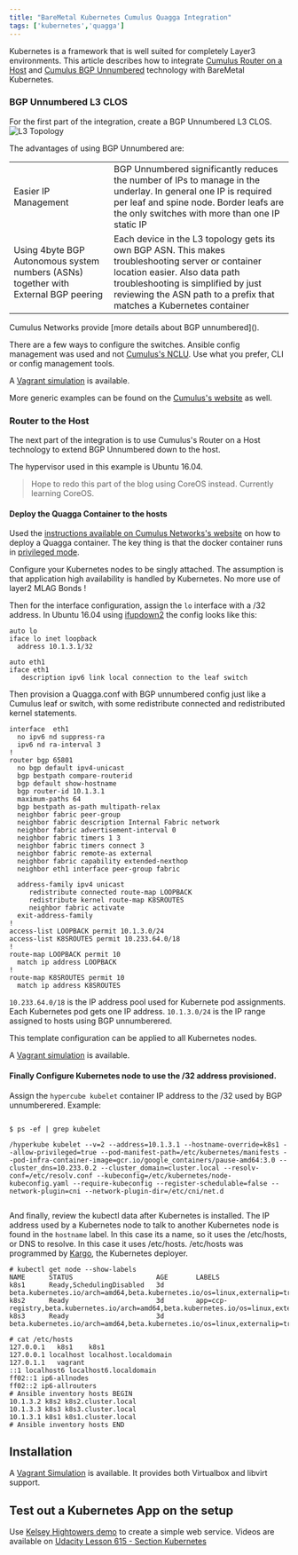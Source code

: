 ```yaml
---
title: "BareMetal Kubernetes Cumulus Quagga Integration"
tags: ['kubernetes','quagga']
---
```


Kubernetes is a framework that is well suited for completely Layer3 environments.
This article describes how to integrate [Cumulus Router on a Host](https://cumulusnetworks.com/routing-on-the-host/) and [Cumulus BGP Unnumbered](https://docs.cumulusnetworks.com/display/DOCS/Border+Gateway+Protocol+-+BGP#BorderGatewayProtocol-BGP-unnumberedUsingBGPUnnumberedInterfaces) technology
with BareMetal Kubernetes.

### BGP Unnumbered L3 CLOS

For the first part of the integration, create a BGP Unnumbered L3 CLOS.
![L3 Topology ](https://lh3.googleusercontent.com/-6NUEFJABlyY/WJmcyyzBXhI/AAAAAAAANj4/hyCGCCWlb5w4_DG5MXjgH5SCgIUrVdZlgCLcB/s0/cumulus-kubernetes.png "cumulus-kubernetes.png")


The advantages of using BGP Unnumbered are:
<table>
<tr>
<td>
Easier IP Management </td><td>BGP Unnumbered significantly reduces the number of IPs to manage in the underlay. In general one IP is required per leaf and spine node.
Border leafs are the only switches with more than one IP static IP</td></tr>
<tr><td>
Using 4byte BGP Autonomous system numbers (ASNs) together with External BGP peering
</td><td>
 Each device in the L3 topology gets its own
BGP ASN. This makes troubleshooting server or container location  easier. Also data path troubleshooting is simplified by
just reviewing the ASN path to a prefix that matches a Kubernetes container
</td>
</tr>
</table>
Cumulus Networks provide  [more details about BGP unnumbered]().

There are a few ways to configure the switches. Ansible config management was used and not [Cumulus's NCLU](https://docs.cumulusnetworks.com/display/DOCS/Network+Command+Line+Utility).  Use what you prefer, CLI or config management tools.


A [Vagrant simulation](https://github.com/linuxsimba/kubernetes-cumulus-l3-clos) is available.

 More generic examples can be found on the [Cumulus's website](https://github.com/CumulusNetworks/cldemo-roh-ansible) as well.

### Router to the Host

The next part of the integration is to use Cumulus's Router on a Host technology to extend BGP Unnumbered down to the host.

The hypervisor used in this example is Ubuntu 16.04.

> Hope to redo this part of the blog using CoreOS instead. Currently learning CoreOS.


#### Deploy the Quagga Container to the hosts
Used the [instructions available on Cumulus Networks's website](https://docs.cumulusnetworks.com/display/ROH/Installing+the+Cumulus+Quagga+Package+on+a+Host+Server) on how to deploy a Quagga container. The key thing is that the docker container runs in [privileged mode](https://docs.docker.com/engine/reference/run/#/runtime-privilege-and-linux-capabilities).

Configure your Kubernetes nodes to be singly attached. The assumption is that application high availability is handled by Kubernetes. No more use of layer2 MLAG Bonds !


Then for the interface configuration, assign the ``lo`` interface with a /32 address. In Ubuntu 16.04 using [ifupdown2]() the config looks like this:


```
auto lo
iface lo inet loopback
  address 10.1.3.1/32

auto eth1
iface eth1
   description ipv6 link local connection to the leaf switch  
```

Then provision a Quagga.conf with BGP unnumbered config just like a Cumulus leaf or switch, with some redistribute connected and redistributed kernel statements.


```
interface  eth1
  no ipv6 nd suppress-ra
  ipv6 nd ra-interval 3
!
router bgp 65801
  no bgp default ipv4-unicast
  bgp bestpath compare-routerid
  bgp default show-hostname
  bgp router-id 10.1.3.1
  maximum-paths 64
  bgp bestpath as-path multipath-relax
  neighbor fabric peer-group
  neighbor fabric description Internal Fabric network
  neighbor fabric advertisement-interval 0
  neighbor fabric timers 1 3
  neighbor fabric timers connect 3
  neighbor fabric remote-as external
  neighbor fabric capability extended-nexthop
  neighbor eth1 interface peer-group fabric

  address-family ipv4 unicast
     redistribute connected route-map LOOPBACK
     redistribute kernel route-map K8SROUTES
     neighbor fabric activate
  exit-address-family
!
access-list LOOPBACK permit 10.1.3.0/24
access-list K8SROUTES permit 10.233.64.0/18
!
route-map LOOPBACK permit 10
  match ip address LOOPBACK
!
route-map K8SROUTES permit 10
  match ip address K8SROUTES

```

`10.233.64.0/18` is the IP address pool used for Kubernete pod assignments. Each Kubernetes pod gets one IP address.
`10.1.3.0/24` is the IP range assigned to hosts using BGP unnumberered.

This template configuration can be applied to all Kubernetes nodes.

A [Vagrant simulation](https://github.com/linuxsimba/kubernetes-cumulus-l3-clos) is available.


#### Finally Configure Kubernetes node to use the /32 address provisioned.

Assign the ``hypercube kubelet`` container IP address to the /32 used by BGP unnumberered.
Example:

<pre><code>
$ ps -ef | grep kubelet

/hyperkube kubelet --v=2 --address=10.1.3.1 --hostname-override=k8s1 --allow-privileged=true --pod-manifest-path=/etc/kubernetes/manifests --pod-infra-container-image=gcr.io/google_containers/pause-amd64:3.0 --cluster_dns=10.233.0.2 --cluster_domain=cluster.local --resolv-conf=/etc/resolv.conf --kubeconfig=/etc/kubernetes/node-kubeconfig.yaml --require-kubeconfig --register-schedulable=false --network-plugin=cni --network-plugin-dir=/etc/cni/net.d

</code></pre>

And finally, review the kubectl data after Kubernetes is installed.
The IP address used by a Kubernetes node to talk to another Kubernetes node is found in the ``hostname`` label. In this case its a name, so it uses the /etc/hosts, or DNS to resolve. In this case it uses /etc/hosts.
/etc/hosts was programmed by [Kargo](https://github.com/kubernetes-incubator/kargo), the Kubernetes deployer.

```
# kubectl get node --show-labels                                                    
NAME      STATUS                     AGE       LABELS
k8s1      Ready,SchedulingDisabled   3d        beta.kubernetes.io/arch=amd64,beta.kubernetes.io/os=linux,externalip=true,kubernetes.io/hostname=k8s1
k8s2      Ready                      3d        app=ccp-registry,beta.kubernetes.io/arch=amd64,beta.kubernetes.io/os=linux,externalip=true,kubernetes.io/hostname=k8s2
k8s3      Ready                      3d        beta.kubernetes.io/arch=amd64,beta.kubernetes.io/os=linux,externalip=true,kubernetes.io/hostname=k8s3
                                                                         # cat /etc/hosts      
127.0.0.1	k8s1	k8s1
127.0.0.1 localhost localhost.localdomain
127.0.1.1	vagrant
::1 localhost6 localhost6.localdomain
ff02::1 ip6-allnodes
ff02::2 ip6-allrouters
# Ansible inventory hosts BEGIN
10.1.3.2 k8s2 k8s2.cluster.local
10.1.3.3 k8s3 k8s3.cluster.local
10.1.3.1 k8s1 k8s1.cluster.local
# Ansible inventory hosts END

```


## Installation

A [Vagrant Simulation](https://github.com/linuxsimba/kubernetes-cumulus-l3-clos) is available. It provides both Virtualbox and libvirt support.

## Test out a Kubernetes App on the setup

Use [Kelsey Hightowers demo](https://github.com/kelseyhightower/craft-kubernetes-workshop) to create a simple web service. Videos are available on [Udacity Lesson 615 - Section Kubernetes]()
